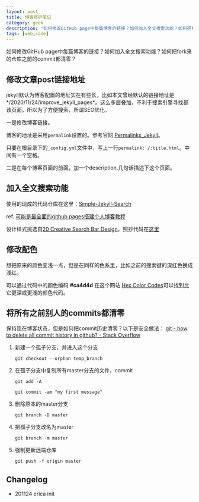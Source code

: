 ```yaml
---
layout: post
title: 博客修护笔记
category: geek
description: "如何修改GitHub page中每篇博客的链接？如何加入全文搜索功能？如何把fork来的仓库之前的commit都清零？"
tags: [web,code]
---
```


如何修改GitHub page中每篇博客的链接？如何加入全文搜索功能？如何把fork来的仓库之前的commit都清零？


## 修改文章post链接地址

jekyll默认为博客配置的地址实在有些长，比如本文曾经默认的链接地址是*/2020/11/24/improve_jekyll_pages*。这么多层叠加，不利于搜索引擎寻找都该页面。所以为了方便搜索，所谓SEO优化。

一是修改博客链接。

博客的地址是采用`permalink`设置的。参考官网 [Permalinks_Jekyll](https://jekyllrb.com/docs/permalinks/)。

只要在根目录下的`_config.yml`文件中，写上一行`permalink: /:title.html`。中间有一个空格。

二是在每个博客页面的前面，加一个description.几句话描述下这个页面。

## 加入全文搜索功能

使用的现成的代码仓库在这里：[Simple-Jekyll-Search](https://github.com/christian-fei/Simple-Jekyll-Search)

ref. [可能是最全面的github pages搭建个人博客教程](https://lemonchann.github.io/create_blog_with_github_pages/)

设计样式挑选自[20 Creative Search Bar Design](https://www.mockplus.com/blog/post/search-bar-design)，照抄代码在[这里](https://codepen.io/AlbertFeynman/pen/BPvzWZ)

## 修改配色

想把原来的颜色变浅一点，但是在同样的色系里，比如之前的搜索键的深红色换成浅红。

可以通过代码中的颜色编码 **#ca4d4d** 在这个网站 [Hex Color Codes](https://color-hex.org/color/ca4d4d)可以找到比它更深或更浅的颜色代码。

## 将所有之前别人的commits都清零

保持现在博客状态，但是如何把commit历史清零？以下是安全做法：
[git - how to delete all commit history in github? - Stack Overflow](https://stackoverflow.com/questions/13716658/how-to-delete-all-commit-history-in-github)

1. 新建一个孤子分支，并进入这个分支

    `git checkout --orphan temp_branch`

2. 在孤子分支中复制所有master分支的文件，commit

    `git add -A`

    `git commit -am "my first message"`

3. 删除原本的master分支

    `git branch -D master`

4. 把孤子分支改名为master

    `git branch -m master`

4. 强制更新远端仓库

    `git push -f origin master`

## Changelog

- 201124 erica init